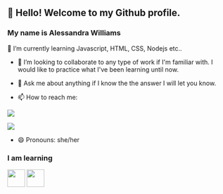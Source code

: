 

## 👋 Hello! Welcome to my Github profile.
### My name is Alessandra Williams
🌱 I’m currently learning Javascript, HTML, CSS, Nodejs etc..
- 👯 I’m looking to collaborate to any type of work if I'm familiar with. I would like to practice what I've been learning until now.
- 💬 Ask me about anything if I know the the answer I will let you know.

- 📫 How to reach me: 

<a href="https://www.linkedin.com/in/alessandra-williams-155540208/" target="_blank"><img src="https://img.shields.io/badge/-LinkedIn-%230077B5?style=for-the-badge&logo=linkedin&logoColor=white" target="_blank"></a>   
</div>
<a href = "sistervirtual2@gmail.com"><img src="https://img.shields.io/badge/Gmail-D14836?style=for-the-badge&logo=gmail&logoColor=white" target="_blank"></a>

- 😄 Pronouns: she/her

### I am learning

<img src="https://cdn.jsdelivr.net/gh/devicons/devicon/icons/java/java-original.svg" width="40" height="40"/> <img src="https://cdn.jsdelivr.net/gh/devicons/devicon/icons/linux/linux-original.svg" width="40" height="40"/>
